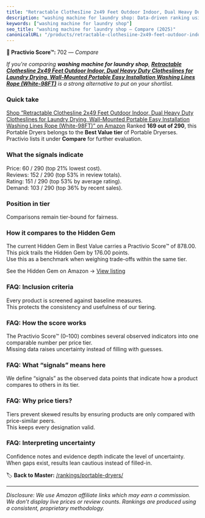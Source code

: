 ```yaml
---
title: "Retractable ClothesIine 2x49 Feet Outdoor Indoor, Dual Heavy Duty ClothesIines for Laundry Drying, Wall-Mounted Portable Easy Installation Washing Lines Rope (White-98FT)"
description: "washing machine for laundry shop: Data-driven ranking using the Practivio Score™. Positioned by quality, value, demand, findability, momentum."
keywords: ["washing machine for laundry shop"]
seo_title: "washing machine for laundry shop — Compare (2025)"
canonicalURL: "/products/retractable-clothesiine-2x49-feet-outdoor-indoor-dual-heavy-duty-clothesiines-for-laundry-drying-wall-mounted-portable-easy-installation-washing-lines-rope-white-98ft-B0D3DFLX4Z/"
---
```


**🛒 Practivio Score™:** 702 — _Compare_


*If you're comparing **washing machine for laundry shop**, **[Retractable ClothesIine 2x49 Feet Outdoor Indoor, Dual Heavy Duty ClothesIines for Laundry Drying, Wall-Mounted Portable Easy Installation Washing Lines Rope (White-98FT)](https://www.amazon.com/dp/B0D3DFLX4Z?tag=practivio-20)** is a strong alternative to put on your shortlist.*
### Quick take
[Shop “Retractable ClothesIine 2x49 Feet Outdoor Indoor, Dual Heavy Duty ClothesIines for Laundry Drying, Wall-Mounted Portable Easy Installation Washing Lines Rope (White-98FT)” on Amazon](https://www.amazon.com/dp/B0D3DFLX4Z?tag=practivio-20)
Ranked **169 out of 290**, this Portable Dryers belongs to the **Best Value tier** of Portable Dryerses.  
Practivio lists it under **Compare** for further evaluation.

### What the signals indicate
Price: 60 / 290 (top 21% lowest cost).  
Reviews: 152 / 290 (top 53% in review totals).  
Rating: 151 / 290 (top 53% by average rating).  
Demand: 103 / 290 (top 36% by recent sales).

### Position in tier
Comparisons remain tier-bound for fairness.

### How it compares to the Hidden Gem
The current Hidden Gem in Best Value carries a Practivio Score™ of 878.00.  
This pick trails the Hidden Gem by 176.00 points.  
Use this as a benchmark when weighing trade-offs within the same tier.  

See the Hidden Gem on Amazon → [View listing](https://www.amazon.com/dp/B08PVYFDCK?tag=practivio-20)

### FAQ: Inclusion criteria
Every product is screened against baseline measures.  
This protects the consistency and usefulness of our tiering.

### FAQ: How the score works
The Practivio Score™ (0–100) combines several observed indicators into one comparable number per price tier.  
Missing data raises uncertainty instead of filling with guesses.

### FAQ: What “signals” means here
We define “signals” as the observed data points that indicate how a product compares to others in its tier.

### FAQ: Why price tiers?
Tiers prevent skewed results by ensuring products are only compared with price-similar peers.  
This keeps every designation valid.

### FAQ: Interpreting uncertainty
Confidence notes and evidence depth indicate the level of uncertainty.  
When gaps exist, results lean cautious instead of filled-in.

<!-- Missing template for Compare/CompareWithinPriceClass -->


🏷️ **Back to Master:** [/rankings/portable-dryers/](/rankings/portable-dryers/)

---
_Disclosure: We use Amazon affiliate links which may earn a commission. We don’t display live prices or review counts. Rankings are produced using a consistent, proprietary methodology._
